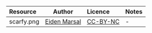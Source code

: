 | Resource             | Author      | Licence | Notes |
| :------------------- | :---------: | :------ | :---- |
| scarfy.png | [Eiden Marsal][] | [CC-BY-NC][] | - |

[Eiden Marsal]: http://ansimuz.com/site/
[CC-BY-NC]: https://creativecommons.org/licenses/by-nc/4.0/legalcode

